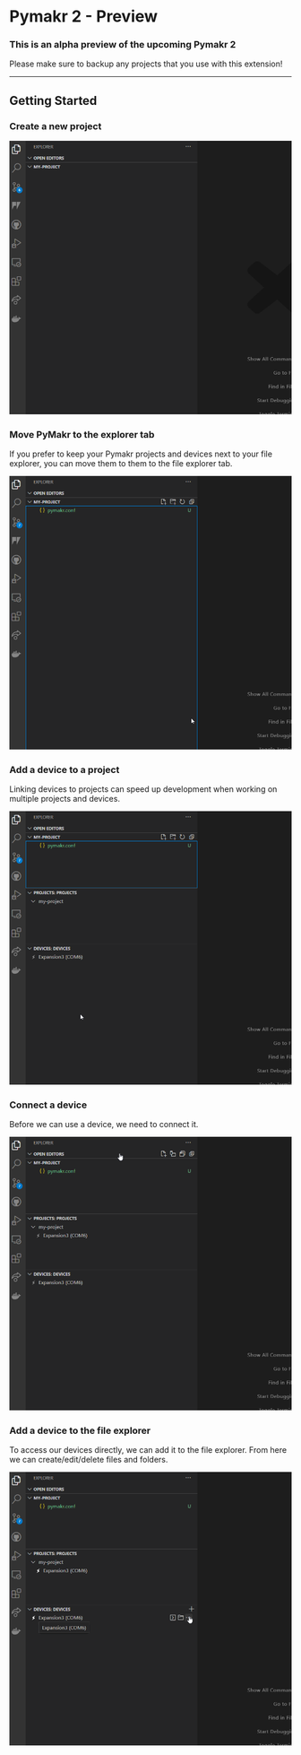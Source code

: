 # Pymakr 2 - Preview

### This is an alpha preview of the upcoming Pymakr 2

Please make sure to backup any projects that you use with this extension!


---

## Getting Started

### Create a new project
<img src="./media/readme/pymakr-create-project.gif">


### Move PyMakr to the explorer tab

If you prefer to keep your Pymakr projects and devices next to your file explorer, you can move them to them to the file explorer tab.

<img src="./media/readme/pymakr-move-to-explorer.gif">

### Add a device to a project

Linking devices to projects can speed up development when working on multiple projects and devices.

<img src="./media/readme/pymakr-add-device-to-project.gif">

### Connect a device

Before we can use a device, we need to connect it.

<img src="./media/readme/pymakr-connect-a-device.gif">

### Add a device to the file explorer

To access our devices directly, we can add it to the file explorer. From here we can create/edit/delete files and folders.

<img src="./media/readme/pymakr-add-device-to-file-explorer.gif">